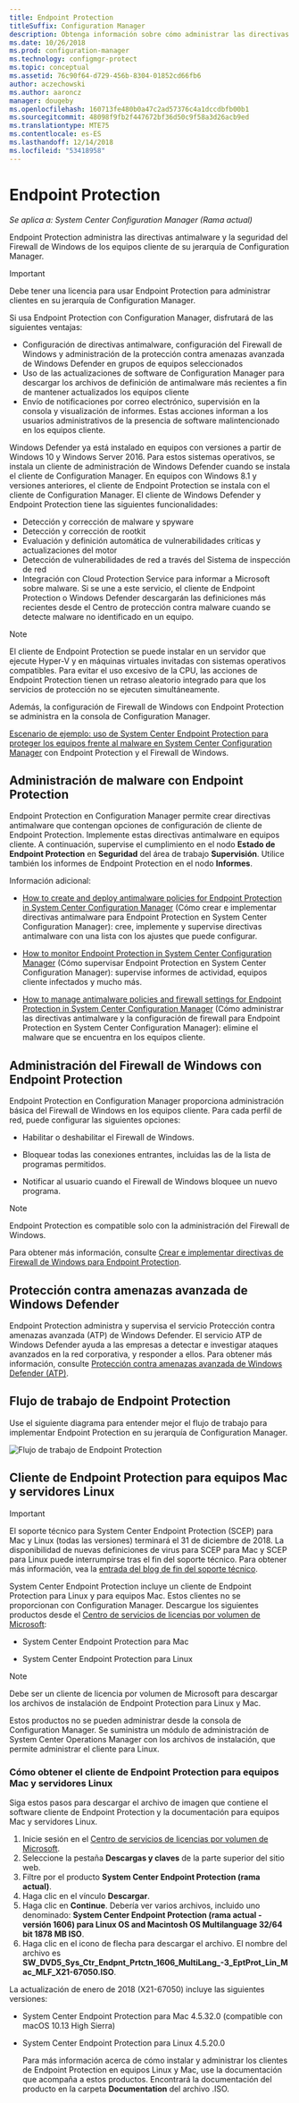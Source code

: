 ```yaml
---
title: Endpoint Protection
titleSuffix: Configuration Manager
description: Obtenga información sobre cómo administrar las directivas antimalware y la seguridad del Firewall de Windows para clientes.
ms.date: 10/26/2018
ms.prod: configuration-manager
ms.technology: configmgr-protect
ms.topic: conceptual
ms.assetid: 76c90f64-d729-456b-8304-01852cd66fb6
author: aczechowski
ms.author: aaroncz
manager: dougeby
ms.openlocfilehash: 160713fe480b0a47c2ad57376c4a1dccdbfb00b1
ms.sourcegitcommit: 48098f9fb2f447672bf36d50c9f58a3d26acb9ed
ms.translationtype: MTE75
ms.contentlocale: es-ES
ms.lasthandoff: 12/14/2018
ms.locfileid: "53418958"
---
```

# <a name="endpoint-protection"></a>Endpoint Protection

*Se aplica a: System Center Configuration Manager (Rama actual)*

Endpoint Protection administra las directivas antimalware y la seguridad del Firewall de Windows de los equipos cliente de su jerarquía de Configuration Manager.  

> [!IMPORTANT]  
>  Debe tener una licencia para usar Endpoint Protection para administrar clientes en su jerarquía de Configuration Manager.  

 Si usa Endpoint Protection con Configuration Manager, disfrutará de las siguientes ventajas:  

-   Configuración de directivas antimalware, configuración del Firewall de Windows y administración de la protección contra amenazas avanzada de Windows Defender en grupos de equipos seleccionados  
-   Uso de las actualizaciones de software de Configuration Manager para descargar los archivos de definición de antimalware más recientes a fin de mantener actualizados los equipos cliente  
-   Envío de notificaciones por correo electrónico, supervisión en la consola y visualización de informes. Estas acciones informan a los usuarios administrativos de la presencia de software malintencionado en los equipos cliente.  

Windows Defender ya está instalado en equipos con versiones a partir de Windows 10 y Windows Server 2016. Para estos sistemas operativos, se instala un cliente de administración de Windows Defender cuando se instala el cliente de Configuration Manager. En equipos con Windows 8.1 y versiones anteriores, el cliente de Endpoint Protection se instala con el cliente de Configuration Manager. El cliente de Windows Defender y Endpoint Protection tiene las siguientes funcionalidades:  

-   Detección y corrección de malware y spyware  
-   Detección y corrección de rootkit  
-   Evaluación y definición automática de vulnerabilidades críticas y actualizaciones del motor  
-   Detección de vulnerabilidades de red a través del Sistema de inspección de red  
-   Integración con Cloud Protection Service para informar a Microsoft sobre malware. Si se une a este servicio, el cliente de Endpoint Protection o Windows Defender descargarán las definiciones más recientes desde el Centro de protección contra malware cuando se detecte malware no identificado en un equipo.  

> [!NOTE]  
>  El cliente de Endpoint Protection se puede instalar en un servidor que ejecute Hyper-V y en máquinas virtuales invitadas con sistemas operativos compatibles. Para evitar el uso excesivo de la CPU, las acciones de Endpoint Protection tienen un retraso aleatorio integrado para que los servicios de protección no se ejecuten simultáneamente.  

 Además, la configuración de Firewall de Windows con Endpoint Protection se administra en la consola de Configuration Manager.  

 [Escenario de ejemplo: uso de System Center Endpoint Protection para proteger los equipos frente al malware en System Center Configuration Manager](scenarios-endpoint-protection.md) con Endpoint Protection y el Firewall de Windows.  


## <a name="managing-malware-with-endpoint-protection"></a>Administración de malware con Endpoint Protection  
 Endpoint Protection en Configuration Manager permite crear directivas antimalware que contengan opciones de configuración de cliente de Endpoint Protection. Implemente estas directivas antimalware en equipos cliente. A continuación, supervise el cumplimiento en el nodo **Estado de Endpoint Protection** en **Seguridad** del área de trabajo **Supervisión**. Utilice también los informes de Endpoint Protection en el nodo **Informes**.  

 Información adicional:  

-   [How to create and deploy antimalware policies for Endpoint Protection in System Center Configuration Manager](endpoint-antimalware-policies.md) (Cómo crear e implementar directivas antimalware para Endpoint Protection en System Center Configuration Manager): cree, implemente y supervise directivas antimalware con una lista con los ajustes que puede configurar.  

-   [How to monitor Endpoint Protection in System Center Configuration Manager](monitor-endpoint-protection.md) (Cómo supervisar Endpoint Protection en System Center Configuration Manager): supervise informes de actividad, equipos cliente infectados y mucho más.  

-   [How to manage antimalware policies and firewall settings for Endpoint Protection in System Center Configuration Manager](endpoint-antimalware-firewall.md) (Cómo administrar las directivas antimalware y la configuración de firewall para Endpoint Protection en System Center Configuration Manager): elimine el malware que se encuentra en los equipos cliente.  


## <a name="managing-windows-firewall-with-endpoint-protection"></a>Administración del Firewall de Windows con Endpoint Protection  
 Endpoint Protection en Configuration Manager proporciona administración básica del Firewall de Windows en los equipos cliente. Para cada perfil de red, puede configurar las siguientes opciones:  

-   Habilitar o deshabilitar el Firewall de Windows.  

-   Bloquear todas las conexiones entrantes, incluidas las de la lista de programas permitidos.  

-   Notificar al usuario cuando el Firewall de Windows bloquee un nuevo programa.  

> [!NOTE]  
>  Endpoint Protection es compatible solo con la administración del Firewall de Windows.  


 Para obtener más información, consulte [Crear e implementar directivas de Firewall de Windows para Endpoint Protection](create-windows-firewall-policies.md).  


## <a name="windows-defender-advanced-threat-protection"></a>Protección contra amenazas avanzada de Windows Defender

Endpoint Protection administra y supervisa el servicio Protección contra amenazas avanzada (ATP) de Windows Defender. El servicio ATP de Windows Defender ayuda a las empresas a detectar e investigar ataques avanzados en la red corporativa, y responder a ellos. Para obtener más información, consulte [Protección contra amenazas avanzada de Windows Defender (ATP)](windows-defender-advanced-threat-protection.md).

## <a name="endpoint-protection-workflow"></a>Flujo de trabajo de Endpoint Protection  
 Use el siguiente diagrama para entender mejor el flujo de trabajo para implementar Endpoint Protection en su jerarquía de Configuration Manager.  

 ![Flujo de trabajo de Endpoint Protection](../media/Endpoint-Protection-Workflow.gif)  



## <a name="endpoint-protection-client-for-mac-computers-and-linux-servers"></a>Cliente de Endpoint Protection para equipos Mac y servidores Linux  

> [!Important]  
> El soporte técnico para System Center Endpoint Protection (SCEP) para Mac y Linux (todas las versiones) terminará el 31 de diciembre de 2018. La disponibilidad de nuevas definiciones de virus para SCEP para Mac y SCEP para Linux puede interrumpirse tras el fin del soporte técnico. Para obtener más información, vea la [entrada del blog de fin del soporte técnico](https://go.microsoft.com/fwlink/?linkid=870182).  

 System Center Endpoint Protection incluye un cliente de Endpoint Protection para Linux y para equipos Mac. Estos clientes no se proporcionan con Configuration Manager. Descargue los siguientes productos desde el [Centro de servicios de licencias por volumen de Microsoft](https://www.microsoft.com/licensing/servicecenter/default.aspx):  

-   System Center Endpoint Protection para Mac  

-   System Center Endpoint Protection para Linux  


> [!Note]  
>  Debe ser un cliente de licencia por volumen de Microsoft para descargar los archivos de instalación de Endpoint Protection para Linux y Mac.  

 Estos productos no se pueden administrar desde la consola de Configuration Manager. Se suministra un módulo de administración de System Center Operations Manager con los archivos de instalación, que permite administrar el cliente para Linux.  

### <a name="how-to-get-the-endpoint-protection-client-for-mac-computers-and-linux-servers"></a>Cómo obtener el cliente de Endpoint Protection para equipos Mac y servidores Linux

Siga estos pasos para descargar el archivo de imagen que contiene el software cliente de Endpoint Protection y la documentación para equipos Mac y servidores Linux.
1. Inicie sesión en el [Centro de servicios de licencias por volumen de Microsoft](https://www.microsoft.com/licensing/servicecenter/default.aspx).
2. Seleccione la pestaña **Descargas y claves** de la parte superior del sitio web.
3. Filtre por el producto **System Center Endpoint Protection (rama actual)**.
4. Haga clic en el vínculo **Descargar**.
5. Haga clic en **Continue**. Debería ver varios archivos, incluido uno denominado: **System Center Endpoint Protection (rama actual - versión 1606) para Linux OS and Macintosh OS Multilanguage 32/64 bit 1878 MB ISO**.
6. Haga clic en el icono de flecha para descargar el archivo. El nombre del archivo es **SW_DVD5_Sys_Ctr_Endpnt_Prtctn_1606_MultiLang_-3_EptProt_Lin_Mac_MLF_X21-67050.ISO**.

La actualización de enero de 2018 (X21-67050) incluye las siguientes versiones:

- System Center Endpoint Protection para Mac 4.5.32.0 (compatible con macOS 10.13 High Sierra)
- System Center Endpoint Protection para Linux 4.5.20.0 

  Para más información acerca de cómo instalar y administrar los clientes de Endpoint Protection en equipos Linux y Mac, use la documentación que acompaña a estos productos. Encontrará la documentación del producto en la carpeta **Documentation** del archivo .ISO.

